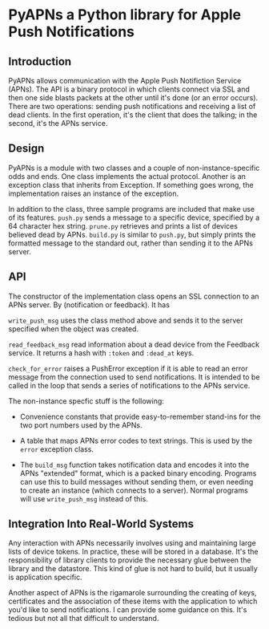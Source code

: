 # PyAPNs a Python library for Apple Push Notifications

## Introduction

PyAPNs allows communication with the Apple Push Notifiction Service (APNs). The API is a binary protocol in which clients connect via SSL and then one side blasts packets at the other until it's done (or an error occurs). There are two operations: sending push notifications and receiving a list of dead clients. In the first operation, it's the client that does the talking; in the second, it's the APNs service.

## Design

PyAPNs is a module with two classes and a couple of non-instance-specific odds and ends. One class implements the actual protocol. Another is an exception class that inherits from Exception. If something goes wrong, the implementation raises an instance of the exception.

In addition to the class, three sample programs are included that make use of its features. `push.py` sends a message to a specific device, specified by a 64 character hex string. `prune.py` retrieves and prints a list of devices believed dead by APNs. `build.py` is similar to `push.py`, but simply prints the formatted message to the standard out, rather than sending it to the APNs server.

## API

The constructor of the implementation class opens an SSL connection to an APNs server. By  (notification or feedback). It has 

 `write_push_msg` uses the class method above and sends it to the server specified when the object was created.

`read_feedback_msg` read information about a dead device from the Feedback service. It returns a hash with `:token` and `:dead_at` keys.

`check_for_error` raises a PushError exception if it is able to read an error message from the connection used to send notifications. It is intended to be called in the loop that sends a series of notifications to the APNs service.

The non-instance specfic stuff is the following:

- Convenience constants that provide easy-to-remember stand-ins for the two port numbers used by the APNs.

- A table that maps APNs error codes to text strings. This is used by the `error` exception class.

- The `build_msg` function takes notification data and encodes it into the APNs "extended" format, which is a packed binary encoding. Programs can use this to build messages without sending them, or even needing to create an instance (which connects to a server). Normal programs will use `write_push_msg` instead of this.

## Integration Into Real-World Systems
Any interaction with APNs necessarily involves using and maintaining large lists of device tokens. In practice, these will be stored in a database. It's the responsibility of library clients to provide the necessary glue between the library and the datastore. This kind of glue is not hard to build, but it usually is application specific.

Another aspect of APNs is the rigamarole surrounding the creating of keys, certificates and the association of these items with the application to which you'd like to send notifications. I can provide some guidance on this. It's tedious but not all that difficult to understand.
